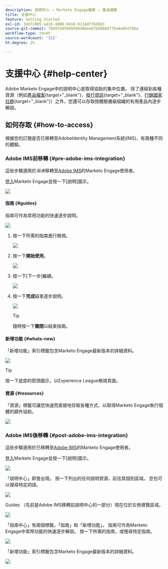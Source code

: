 ```yaml
---
description: 說明中心 — Marketo Engage檔案 — 產品檔案
title: 支援中心
feature: Getting Started
exl-id: 3dd7c005-a416-4808-9418-9114df76d963
source-git-commit: 78497d45949d40486ee87bd888477ba6a85d76ba
workflow-type: tm+mt
source-wordcount: '312'
ht-degree: 2%

---
```


# 支援中心 {#help-center}

Adobe Marketo Engage中的說明中心是取得協助的集中位置。 除了連結到各種資源（例如[產品檔案](/help/marketo/home.md){target="_blank"}、[發行資訊](/help/marketo/release-notes/current.md){target="_blank"}、[行銷國家社群](https://nation.marketo.com/){target="_blank"}）之外，您還可以存取按體驗層級組織的有用產品內逐步解說。

## 如何存取 {#how-to-access}

根據您的訂閱是否已移轉至AdobeIdentity Management系統(IMS)，有兩種不同的體驗。

### Adobe IMS前移轉 {#pre-adobe-ims-integration}

這些步驟適用於&#x200B;_尚未_&#x200B;移轉至[Adobe IMS](/help/marketo/product-docs/administration/marketo-with-adobe-identity/adobe-identity-management-overview.md)的Marketo Engage使用者。

[登入](http://login.marketo.com/)Marketo Engage並按一下[說明]圖示。

![](assets/help-center-1.png)

#### 指南 {#guides}

指南可作為常用功能的快速逐步說明。

![](assets/help-center-2.png)

1. 按一下所需的指南進行檢視。

   ![](assets/help-center-3.png)

1. 按一下&#x200B;**開始使用**。

   ![](assets/help-center-4.png)

1. 按一下[下一步]&#x200B;**&#x200B;**&#x200B;繼續。

   ![](assets/help-center-5.png)

1. 按一下&#x200B;**完成**&#x200B;結束逐步說明。

   ![](assets/help-center-6.png)

   >[!TIP]
   >
   >隨時按一下&#x200B;**關閉**&#x200B;以結束指南。

#### 新增功能 {#whats-new}

「新增功能」索引標籤包含Marketo Engage最新版本的詳細資料。

![](assets/help-center-7.png)

>[!TIP]
>
>按一下底部的箭頭圖示，以Experience League檢視頁面。

#### 資源 {#resources}

「資源」標籤可讓您快速而直接地存取各種方式，以取得Marketo Engage執行個體的額外協助。

![](assets/help-center-8.png)

### Adobe IMS後移轉 {#post-adobe-ims-integration}

這些步驟適用於已移轉至[Adobe IMS](/help/marketo/product-docs/administration/marketo-with-adobe-identity/adobe-identity-management-overview.md)的Marketo Engage使用者。

[登入](https://experience.adobe.com/)Marketo Engage並按一下[說明]圖示。

![](assets/help-center-9.png)

「說明中心」即會出現。 按一下列出的任何說明資源，前往其個別區域。 您也可以搜尋特定詞語。

![](assets/help-center-10.png)

Guides （先前是Adobe IMS移轉前說明中心的一部分）現在位於左側導覽區域。

![](assets/help-center-11.png)

「指南中心」有兩個標籤，「指南」和「新增功能」。 指南可作為Marketo Engage中常用功能的快速逐步解說。 按一下所需的指南，或搜尋特定指南。

![](assets/help-center-12.png)

「新增功能」索引標籤包含Marketo Engage最新版本的詳細資料。

![](assets/help-center-13.png)
